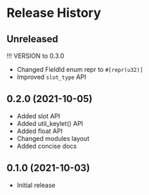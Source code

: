 # Release History

## Unreleased

!!! VERSION to 0.3.0
* Changed FieldId enum repr to `#[repr(u32)]`
* Improved `slot_type` API

## 0.2.0 (2021-10-05)

* Added slot API
* Added util_keylet() API
* Added float API
* Changed modules layout
* Added concise docs

## 0.1.0 (2021-10-03)

* Initial release
